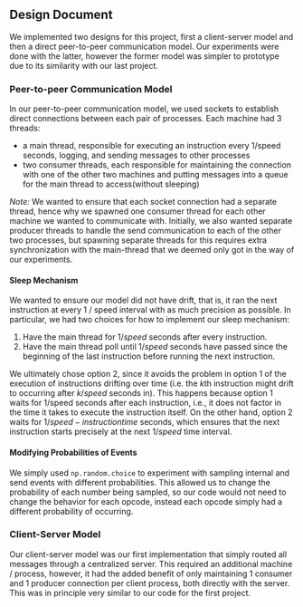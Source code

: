 ## Design Document

We implemented two designs for this project, first a client-server model and then a direct peer-to-peer communication model. Our experiments were done with the latter, however the former model was simpler to prototype due to its similarity with our last project.

### Peer-to-peer Communication Model

In our peer-to-peer communication model, we used sockets to establish direct connections between each pair of processes. Each machine had 3 threads: 
- a main thread, responsible for executing an instruction every 1/speed seconds, logging, and sending messages to other processes
- two consumer threads, each responsible for maintaining the connection with one of the other two machines and putting messages into a queue for the main thread to access(without sleeping)

*Note:* We wanted to ensure that each socket connection had a separate thread, hence why we spawned one consumer thread for each other machine we wanted to communicate with. Initially, we also wanted separate producer threads to handle the send communication to each of the other two processes, but spawning separate threads for this requires extra synchronization with the main-thread that we deemed only got in the way of our experiments.

#### Sleep Mechanism

We wanted to ensure our model did not have drift, that is, it ran the next instruction at every 1 / speed interval with as much precision as possible. In particular, we had two choices for how to implement our sleep mechanism: 

1. Have the main thread for $1/speed$ seconds after every instruction.
2. Have the main thread poll until $1/speed$ seconds have passed since the beginning of the last instruction before running the next instruction.

We ultimately chose option 2, since it avoids the problem in option 1 of the execution of instructions drifting over time (i.e. the $k$th instruction might drift to occurring after $k / speed$ seconds in). This happens because option 1 waits for 1/speed seconds after each instruction, i.e., it does not factor in the time it takes to execute the instruction itself. On the other hand, option 2 waits for $1/speed - instruction time$ seconds, which ensures that the next instruction starts precisely at the next $1/speed$ time interval.

#### Modifying Probabilities of Events

We simply used `np.random.choice` to experiment with sampling internal and send events with different probabilities. This allowed us to change the probability of each number being sampled, so our code would not need to change the behavior for each opcode, instead each opcode simply had a different probability of occurring.

### Client-Server Model

Our client-server model was our first implementation that simply routed all messages through a centralized server. This required an additional machine / process, however, it had the added benefit of only maintaining 1 consumer and 1 producer connection per client process, both directly with the server. This was in principle very similar to our code for the first project.
